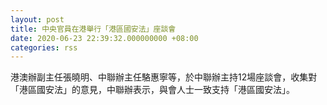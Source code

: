 ```yaml
---
layout: post
title: 中央官員在港舉行「港區國安法」座談會
date: 2020-06-23 22:39:32.000000000 +08:00
categories: rss
---
```


港澳辦副主任張曉明、中聯辦主任駱惠寧等，於中聯辦主持12場座談會，收集對「港區國安法」的意見，中聯辦表示，與會人士一致支持「港區國安法」。

